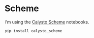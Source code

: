# Scheme

I'm using the [Calysto Scheme](https://github.com/Calysto/calysto_scheme) notebooks.

```python
pip install calysto_scheme
```
